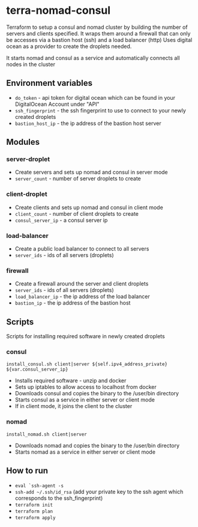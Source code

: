 # terra-nomad-consul
Terraform to setup a consul and nomad cluster by building the number of servers and clients specified.
It wraps them around a firewall that can only be accesses via a bastion host (ssh) and a load balancer (http)
Uses digital ocean as a provider to create the droplets needed.

It starts nomad and consul as a service and automatically connects all nodes in the cluster

## Environment variables
* `do_token` - api token for digital ocean which can be found in your DigitalOcean Account under "API"
* `ssh_fingerprint` - the ssh fingerprint to use to connect to your newly created droplets
* `bastion_host_ip` - the ip address of the bastion host server

## Modules
### server-droplet
* Create servers and sets up nomad and consul in server mode
* `server_count` - number of server droplets to create

### client-droplet
* Create clients and sets up nomad and consul in client mode
* `client_count` - number of client droplets to create
* `consul_server_ip` - a consul server ip

### load-balancer
* Create a public load balancer to connect to all servers
* `server_ids` - ids of all servers (droplets)

### firewall
* Create a firewall around the server and client droplets
* `server_ids` - ids of all servers (droplets)
* `load_balancer_ip` - the ip address of the load balancer
* `bastion_ip` - the ip address of the bastion host

## Scripts
Scripts for installing required software in newly created droplets

### consul
`install_consul.sh client|server ${self.ipv4_address_private} ${var.consul_server_ip}`
* Installs required software - unzip and docker
* Sets up iptables to allow access to localhost from docker
* Downloads consul and copies the binary to the /user/bin directory
* Starts consul as a service in either server or client mode
* If in client mode, it joins the client to the cluster

### nomad
`install_nomad.sh client|server`
* Downloads nomad and copies the binary to the /user/bin directory
* Starts nomad as a service in either server or client mode


## How to run
* ```eval `ssh-agent -s```
* `ssh-add ~/.ssh/id_rsa` (add your private key to the ssh agent which corresponds to the ssh_fingerprint)
* `terraform init`
* `terraform plan`
* `terraform apply`
